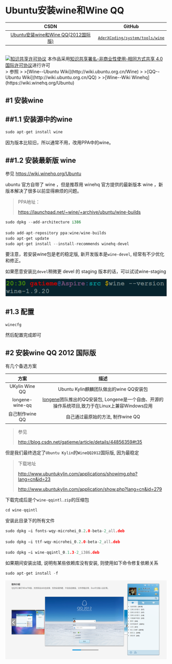 Ubuntu安装wine和Wine QQ
=======


| CSDN | GitHub |
|:----:|:------:|
| [Ubuntu安装wine和Wine QQ(2012国际版)](http://blog.csdn.net/gatieme/article/details/52770494#t4) | [`AderXCoding/system/tools/wine`](https://github.com/gatieme/AderXCoding/tree/master/system/tools/wine) |


<br>
<a rel="license" href="http://creativecommons.org/licenses/by-nc-sa/4.0/"><img alt="知识共享许可协议" style="border-width:0" src="https://i.creativecommons.org/l/by-nc-sa/4.0/88x31.png" /></a>
本作品采用<a rel="license" href="http://creativecommons.org/licenses/by-nc-sa/4.0/">知识共享署名-非商业性使用-相同方式共享 4.0 国际许可协议</a>进行许可


<br>
>  参照
>
>[Wine--Ubuntu Wiki](http://wiki.ubuntu.org.cn/Wine)
>
>[QQ--Ubuntu Wiki](http://wiki.ubuntu.org.cn/QQ)
>
>[Wine--Wiki Winehq](https://wiki.winehq.org/Ubuntu)


#1	安装wine
-------

##1.1	安装源中的wine
-------

```cpp
sudo apt-get install wine
```
因为版本比较旧，所以通常不用，改用PPA中的wine。

##1.2	安装最新版 wine
-------

参见 https://wiki.winehq.org/Ubuntu

ubuntu 官方自带了 wine ，但是推荐用 winehq 官方提供的最新版本 wine ，新版本解决了很多以前显得麻烦的问题。

> PPA地址：
>
>https://launchpad.net/~wine/+archive/ubuntu/wine-builds

```cpp
sudo dpkg --add-architecture i386 

sudo add-apt-repository ppa:wine/wine-builds
sudo apt-get update
sudo apt-get install --install-recommends winehq-devel
```

要注意，若安装wine包是老的稳定版, 新开发版本是`wine-devel`, 经常有不少优化和修正。

如果愿意安装比`devel`稍微更 devel 的 staging 版本的话，可以试试wine-staging


![wine的版本信息](wine-version.png)


#1.3	配置
-------

```cpp
winecfg
```

然后配置完成即可


#2	安装wine QQ 2012 国际版
-------


有几个备选方案

| 方案 | 描述 |
|:---:|:----:|
| UKylin Wine QQ | Ubuntu Kylin麒麟团队做出的wine QQ安装包|
| longene-wine-qq | [longene](http://www.longene.org/)团队推出的QQ安装包, Longene是一个自由、开源的操作系统项目,致力于在Linux上兼容Windows应用 |
| 自己制作wine QQ | 自己通过最原始的方法, 制作wine QQ |


>参见
>
> http://blog.csdn.net/gatieme/article/details/44856359#t35



但是我们最终选定了`Ubuntu Kylin`的`WineQQ2012`国际版, 因为最稳定

>下载地址
>
>http://www.ubuntukylin.com/applications/showimg.php?lang=cn&id=23
>
>http://www.ubuntukylin.com/application/show.php?lang=cn&id=279


下载完成后是个`wine-qqintl.zip`的压缩包

```cpp
cd wine-qqintl
```

安装此目录下的所有文件

```cpp
sudo dpkg –i fonts-wqy-microhei_0.2.0-beta-2_all.deb

sudo dpkg –i ttf-wqy-microhei_0.2.0-beta-2_all.deb

sudo dpkg –i wine-qqintl_0.1.3-2_i386.deb
```


如果期间安装出错, 说明有某些依赖库没有安装, 则使用如下命令修复依赖关系

```cpp
sudo apt-get install -f
```

![WineQQ2012](wineqq2012.png)






